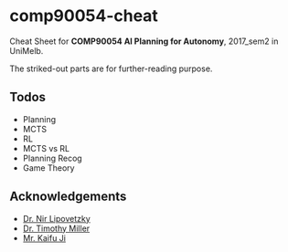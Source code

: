 # comp90054-cheat

Cheat Sheet for __COMP90054 AI Planning for Autonomy__, 2017_sem2 in UniMelb.

The striked-out parts are for further-reading purpose.

## Todos
+ Planning
+ MCTS
+ RL
+ MCTS vs RL
+ Planning Recog
+ Game Theory

## Acknowledgements
+ [Dr. Nir Lipovetzky](http://people.eng.unimelb.edu.au/nlipovetzky/)
+ [Dr. Timothy Miller](http://people.eng.unimelb.edu.au/tmiller/)
+ [Mr. Kaifu Ji](https://github.com/jkfjkf123)
